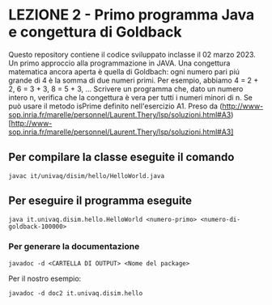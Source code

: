 # LEZIONE 2 - Primo programma Java e congettura di Goldback
Questo repository contiene il codice sviluppato inclasse il 02 marzo 2023. Un primo approccio alla programmazione in JAVA.
Una congettura matematica ancora aperta è quella di Goldbach: ogni numero pari piú grande di 4 è la somma di due numeri primi. Per esempio, abbiamo 4 = 2 + 2, 6 = 3 + 3, 8 = 5 + 3, ...
Scrivere un programma che, dato un numero intero n, verifica che la congettura è vera per tutti i numeri minori di n. Se può usare il metodo isPrime definito nell'esercizio A1. Preso da (http://www-sop.inria.fr/marelle/personnel/Laurent.Thery/lsp/soluzioni.html#A3)[http://www-sop.inria.fr/marelle/personnel/Laurent.Thery/lsp/soluzioni.html#A3]
## Per compilare la classe eseguite il comando

```javac it/univaq/disim/hello/HelloWorld.java```

## Per eseguire il programma eseguite
```java it.univaq.disim.hello.HelloWorld <numero-primo> <numero-di-goldback-100000>```

### Per generare la documentazione
```javadoc -d <CARTELLA DI OUTPUT> <Nome del package>```

Per il nostro esempio:

```javadoc -d doc2 it.univaq.disim.hello```
